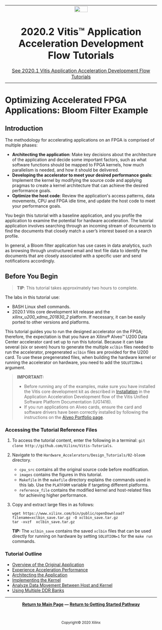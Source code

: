 ﻿﻿
<table class="sphinxhide">
 <tr>
   <td align="center"><img src="https://www.xilinx.com/content/dam/xilinx/imgs/press/media-kits/corporate/xilinx-logo.png" width="30%"/><h1>2020.2 Vitis™ Application Acceleration Development Flow Tutorials</h1>
   <a href="https://github.com/Xilinx/Vitis-Tutorials/tree/2020.1">See 2020.1 Vitis Application Acceleration Development Flow Tutorials</a>
   </td>
 </tr>
 <tr>
 <td>
 </td>
 </tr>
</table>

# Optimizing Accelerated FPGA Applications: Bloom Filter Example

## Introduction

The methodology for accelerating applications on an FPGA is comprised of multiple phases:

   - **Architecting the application**: Make key decisions about the architecture of the application and decide some important factors, such as what software functions should be mapped to FPGA kernels, how much parallelism is needed, and how it should be delivered.
   - **Developing the accelerator to meet your desired performance goals**: Implement the kernel by modifying the source code and applying pragmas to create a kernel architecture that can achieve the desired performance goals.
   - **Optimize the host code**: Review the application's access patterns, data movements, CPU and FPGA idle time, and update the host code to meet your performance goals.

You begin this tutorial with a baseline application, and you profile the application to examine the potential for hardware acceleration. The tutorial application involves searching through an incoming stream of documents to find the documents that closely match a user’s interest based on a search profile.

In general, a Bloom filter application has use cases in data analytics, such as browsing through unstructured email and text file data to identify the documents that are closely associated with a specific user and send notifications accordingly.

## Before You Begin

>**TIP**: This tutorial takes approximately two hours to complete.

The labs in this tutorial use:

* BASH Linux shell commands.
* 2020.1 Vitis core development kit release and the *xilinx_u200_xdma_201830_2* platform. If necessary, it can be easily ported to other versions and platforms.

This tutorial guides you to run the designed accelerator on the FPGA; therefore, the expectation is that you have an Xilinx® Alveo™ U200 Data Center accelerator card set up to run this tutorial. Because it can take several (six or seven) hours to generate the multiple `xclbin` files needed to run the accelerator, pregenerated `xclbin` files are provided for the U200 card. To use these pregenerated files, when building the hardware kernel or running the accelerator on hardware, you need to add the `SOLUTION=1` argument. 

>**IMPORTANT:**  
>
> * Before running any of the examples, make sure you have installed the Vitis core development kit as described in [Installation](https://www.xilinx.com/html_docs/xilinx2020_2/vitis_doc/acceleration_installation.html#vhc1571429852245) in the Application Acceleration Development flow of the Vitis Unified Software Platform Documentation (UG1416).
>* If you run applications on Alveo cards, ensure the card and software drivers have been correctly installed by following the instructions on the [Alveo Portfolio page](https://www.xilinx.com/products/boards-and-kits/alveo.html).

### Accessing the Tutorial Reference Files

1. To access the tutorial content, enter the following in a terminal: `git clone http://github.com/Xilinx/Vitis-Tutorials`.
2. Navigate to the `Hardware_Accelerators/Design_Tutorials/02-bloom` directory.
    * `cpu_src` contains all the original source code before modification.
    * `images` contains the figures in this tutorial. 
    * `Makefile` in the `makefile` directory explains the commands used in this lab. Use the `PLATFORM` variable if targeting different platforms.
    * `reference_file` contains the modified kernel and host-related files for achieving higher performance.
3. Copy and extract large files in as follows:

   ```
   wget https://www.xilinx.com/bin/public/openDownload?filename=xclbin_save.tar.gz -O xclbin_save.tar.gz
   tar -xvzf  xclbin_save.tar.gz
   ```

   **TIP:** The `xclbin_save` contains the saved `xclbin` files that can be used directly for running on hardware by setting `SOLUTION=1` for the `make run` commands.
   
### Tutorial Outline

* [Overview of the Original Application](1_overview.md)
* [Experience Acceleration Performance](2_experience-acceleration.md)
* [Architecting the Application](3_architect-the-application.md)
* [Implementing the Kernel](4_implement-kernel.md)
* [Analyze Data Movement Between Host and Kernel](5_data-movement.md)
* [Using Multiple DDR Banks](6_using-multiple-ddr)

<!--
1. [Overview of the Original Application](1_overview.md): Provides a brief overview of the Bloom filter application with some examples of how this application is used in real-world scenarios.
2. [Experience Acceleration Performance](2_experience-acceleration.md): Profile the Bloom filter application and evaluate which sections are best suited for FPGA acceleration. You will also experience the acceleration potential by running the application first as a software-only version and then as an optimized FPGA-accelerated version.
3. [Architecting the Application](3_architect-the-application.md): In this lab, the original C++ based application computes scores for the documents using a Bloom filter. This lab also discusses setting realistic performance goals for an accelerated application. At the end of this lab, you will have a specification of the kernel based on the [Methodology for Accelerating Applications with the Vitis Software Platform](https://www.xilinx.com/cgi-bin/docs/rdoc?v=2020.1;t=vitis+doc;d=methodologyacceleratingapplications.html#wgb1568690490380).
4. [Implementing the Kernel](4_implement-kernel.md): Implement the kernel based on the specification from the previous lab, and run the compute part of the algorithm on the FPGA.
5. [Analyze Data Movement Between Host and Kernel](5_data-movement.md): Analyze the performance results of the kernel you generated. Working with a predefined FPGA accelerator, you learn how to optimize data movements between the host and FPGA, how to efficiently invoke the FPGA kernel, and how to overlap computation on the CPU and FPGA to maximize application performance.
6. [Using Multiple DDR Banks](6_using-multiple-ddr): Configure multiple DDR banks to improve the kernel performance.
-->

<hr/>
<p align= center class="sphinxhide"><b><a href="/README.md">Return to Main Page</a> — <a href="/docs/vitis-getting-started/">Return to Getting Started Pathway</a></b></p>
</br><p align="center" class="sphinxhide"><sup>Copyright&copy; 2020 Xilinx</sup></p>

